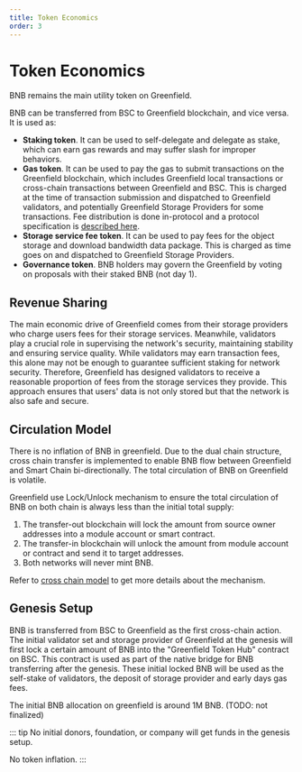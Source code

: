 ```yaml
---
title: Token Economics
order: 3
---
```


# Token Economics

BNB remains the main utility token on Greenfield.

BNB can be transferred from BSC to Greenfield blockchain, and vice versa. It is used as:

- **Staking token**. It can be used to self-delegate and delegate as stake, which can earn gas rewards and may suffer slash for improper behaviors.
- **Gas token**. It can be used to pay the gas to submit transactions on the Greenfield blockchain, which includes Greenfield local transactions or 
  cross-chain transactions between Greenfield and BSC. This is charged at the time of transaction submission and dispatched to 
  Greenfield validators, and potentially Greenfield Storage Providers for some transactions. Fee distribution is done in-protocol and 
  a protocol specification is [described here](https://github.com/bnb-chain/greenfield-cosmos-sdk/blob/master/docs/spec/fee_distribution/f1_fee_distr.pdf).
- **Storage service fee token**. It can be used to pay fees for the object storage and download bandwidth data package. This is charged 
  as time goes on and dispatched to Greenfield Storage Providers.
- **Governance token**. BNB holders may govern the Greenfield by voting on proposals with their staked BNB (not day 1).

## Revenue Sharing
The main economic drive of Greenfield comes from their storage providers who charge users fees for their storage services. 
Meanwhile, validators play a crucial role in supervising the network's security, maintaining stability and ensuring service quality. 
While validators may earn transaction fees, this alone may not be enough to guarantee sufficient staking for network security. 
Therefore, Greenfield has designed validators to receive a reasonable proportion of fees from the storage services they provide.
This approach ensures that users' data is not only stored but that the network is also safe and secure.

## Circulation Model
There is no inflation of BNB in greenfield. Due to the dual chain structure, cross chain transfer is implemented to
enable BNB flow between Greenfield and Smart Chain bi-directionally. The total circulation of BNB on Greenfield is volatile.

Greenfield use Lock/Unlock mechanism to ensure the total circulation of BNB on both chain is always less than the initial
total supply:
1. The transfer-out blockchain will lock the amount from source owner addresses into a module account or smart contract.
2. The transfer-in blockchain will unlock the amount from module account or contract and send it to target addresses.
3. Both networks will never mint BNB.

Refer to [cross chain model](../concept/programmability.md) to get more details about the mechanism.

## Genesis Setup
BNB is transferred from BSC to Greenfield as the first cross-chain action. The initial validator set and storage provider
of Greenfield at the genesis will first lock a certain amount of BNB into the "Greenfield Token Hub" contract on BSC. This contract 
is used as part of the native bridge for BNB transferring after the genesis. These initial locked BNB will be used as 
the self-stake of validators, the deposit of storage provider and early days gas fees.

The initial BNB allocation on greenfield is around 1M BNB. (TODO: not finalized)

::: tip
No initial donors, foundation, or company will get funds in the genesis setup.

No token inflation.
:::
